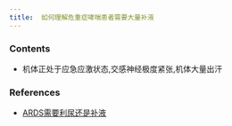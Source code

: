 ```yaml
---
title:  如何理解危重症哮喘患者需要大量补液
--- 
```


### Contents
- 机体正处于应急应激状态,交感神经极度紧张,机体大量出汗

### References
- [ARDS需要利尿还是补液](/ARDS需要利尿还是补液)
